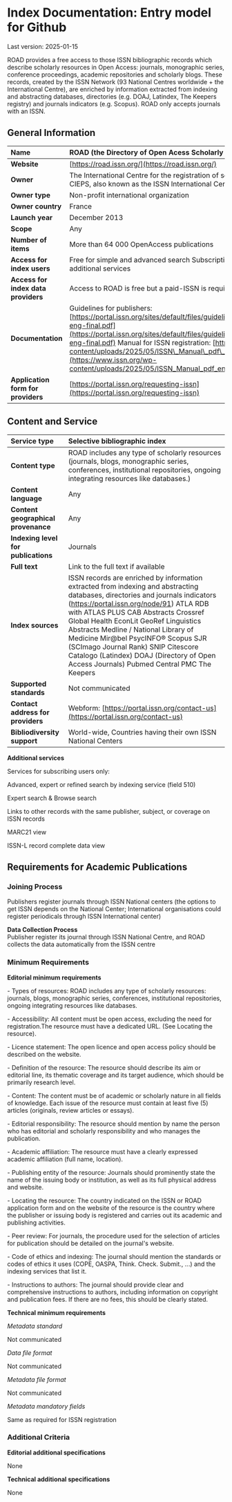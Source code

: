# Index Documentation: Entry model for Github

Last version: 2025-01-15

ROAD provides a free access to those ISSN bibliographic records which describe scholarly resources in Open Access: journals, monographic series, conference proceedings, academic repositories and scholarly blogs. These records, created by the ISSN Network (93 National Centres worldwide \+ the International Centre), are enriched by information extracted from indexing and abstracting databases, directories (e.g. DOAJ, Latindex, The Keepers registry) and journals indicators (e.g. Scopus). ROAD only accepts journals with an ISSN.

## General Information

| Name | ROAD (the Directory of Open Acess Scholarly Resources) |
| :---- | :---- |
| **Website** | [https://road.issn.org/](https://road.issn.org/) |
| **Owner** | The International Centre for the registration of serial publications – CIEPS, also known as the ISSN International Centre |
| **Owner type** | Non-profit international organization |
| **Owner country** | France |
| **Launch year** | December 2013 |
| **Scope** | Any |
| **Number of items** | More than 64 000 OpenAccess publications |
| **Access for index users** | Free for simple and advanced search Subscription required for additional services |
| **Access for index data providers** | Access to ROAD is free but a paid-ISSN is required |
| **Documentation** | Guidelines for publishers: [https://portal.issn.org/sites/default/files/guidelinespublishers\_merged-eng-final.pdf](https://portal.issn.org/sites/default/files/guidelinespublishers_merged-eng-final.pdf) Manual for ISSN registration: [https://www.issn.org/wp-content/uploads/2025/05/ISSN\_Manual\_pdf\_en.html](https://www.issn.org/wp-content/uploads/2025/05/ISSN_Manual_pdf_en.html) |
| **Application form for providers** | [https://portal.issn.org/requesting-issn](https://portal.issn.org/requesting-issn) |

## Content and Service

| Service type | Selective bibliographic index |
| :---- | :---- |
| **Content type** | ROAD includes any type of scholarly resources (journals, blogs, monographic series, conferences, institutional repositories, ongoing integrating resources like databases.) |
| **Content language** | Any |
| **Content geographical provenance** | Any |
| **Indexing level for publications** | Journals |
| **Full text** | Link to the full text if available |
| **Index sources** | ISSN records are enriched by information extracted from indexing and abstracting databases, directories and journals indicators (https://portal.issn.org/node/91) ATLA RDB with ATLAS PLUS CAB Abstracts Crossref Global Health EconLit GeoRef Linguistics Abstracts Medline / National Library of Medicine Mir@bel PsycINFO® Scopus SJR (SCImago Journal Rank) SNIP Citescore Catalogo (Latindex) DOAJ (Directory of Open Access Journals) Pubmed Central PMC The Keepers |
| **Supported standards** | Not communicated |
| **Contact address for providers** | Webform: [https://portal.issn.org/contact-us](https://portal.issn.org/contact-us) |
| **Bibliodiversity support** | World-wide, Countries having their own ISSN National Centers |

**Additional services**

Services for subscribing users only:

Advanced, expert or refined search by indexing service (field 510\)

Expert search & Browse search

Links to other records with the same publisher, subject, or coverage on ISSN records

MARC21 view

ISSN-L record complete data view

## Requirements for Academic Publications

### Joining Process

Publishers register journals through ISSN National centers (the options to get ISSN depends on the National Center; International organisations could register periodicals through ISSN International center)

**Data Collection Process**  
Publisher register its journal through ISSN National Centre, and ROAD collects the data automatically from the ISSN centre

### Minimum Requirements

**Editorial minimum requirements**

\- Types of resources: ROAD includes any type of scholarly resources: journals, blogs, monographic series, conferences, institutional repositories, ongoing integrating resources like databases.

\- Accessibility: All content must be open access, excluding the need for registration.The resource must have a dedicated URL. (See Locating the resource).

\- Licence statement: The open licence and open access policy should be described on the website.

\- Definition of the resource: The resource should describe its aim or editorial line, its thematic coverage and its target audience, which should be primarily research level.

\- Content: The content must be of academic or scholarly nature in all fields of knowledge. Each issue of the resource must contain at least five (5) articles (originals, review articles or essays).

\- Editorial responsibility: The resource should mention by name the person who has editorial and scholarly responsibility and who manages the publication.

\- Academic affiliation: The resource must have a clearly expressed academic affiliation (full name, location).

\- Publishing entity of the resource: Journals should prominently state the name of the issuing body or institution, as well as its full physical address and website.

\- Locating the resource: The country indicated on the ISSN or ROAD application form and on the website of the resource is the country where the publisher or issuing body is registered and carries out its academic and publishing activities.

\- Peer review: For journals, the procedure used for the selection of articles for publication should be detailed on the journal's website.

\- Code of ethics and indexing: The journal should mention the standards or codes of ethics it uses (COPE, OASPA, Think. Check. Submit., ...) and the indexing services that list it.

\- Instructions to authors: The journal should provide clear and comprehensive instructions to authors, including information on copyright and publication fees. If there are no fees, this should be clearly stated.

**Technical minimum requirements**

*Metadata standard*

Not communicated

*Data file format*

Not communicated

*Metadata file format*

Not communicated

*Metadata mandatory fields*

Same as required for ISSN registration

### Additional Criteria

**Editorial additional specifications**

None

**Technical additional specifications**

None  
